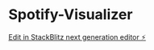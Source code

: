 # Spotify-Visualizer

[Edit in StackBlitz next generation editor ⚡️](https://stackblitz.com/~/github.com/ThinLiquid/Spotify-Visualizer)